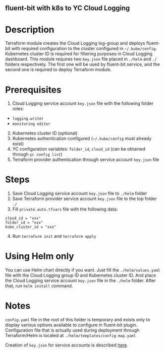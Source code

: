 ## fluent-bit with k8s to YC Cloud Logging

# Description

Terraform module creates the Cloud Logging log-group and deploys fluent-bit with required configuration to the cluster configured in `~/.kube/config`. Kubernetes cluster ID is required for filtering purposes in Cloud Logging dashboard.
This module requires two `key.json` file placed in `./helm` and `./` folders respectively. The first one will be used by fluent-bit service, and the second one is required to deploy Terraform module.

# Prerequisites

1. Cloud Logging service account `key.json` file with the following folder roles:
- `logging.writer`
- `monitoring editor`

2. Kubernetes cluster ID (optional)
3. Kubernetes authentication configured (`~/.kube/config` must already exist)
3. YC configuration variables: `folder_id`, `cloud_id` (can be obtained through `yc config list`)
4. Terraform provider authentication through service account `key.json` file

# Steps

1. Save Cloud Logging service account `key.json` file to `./helm` folder
2. Save Terraform provider service account `key.json` file to the top folder `./`
3. Fill `private.auto.tfvars` file with the following data:
```
cloud_id = "xxx"
folder_id = "xxx"
kube_cluster_id = "xxx"
```
4. Run `terraform init` and `terraform apply`

# Using Helm only

You can use Helm chart directly if you want.
Just fill the `./helm/values.yaml` file with the Cloud Logging group ID and Kubernetes cluster ID.
And place the Cloud Logging service account `key.json` file in the `./helm` folder.
After that, run `helm install` command.

# Notes

`config.yaml` file in the root of this folder is temporary and exists only to display various options available to configure in fluent-bit plugin. Configuration file that is actually used during deployment through Terraform/Helm is located at `./helm/templates/config-map.yaml`

Creation of `key.json` for service accounts is described [here](https://cloud.yandex.com/en/docs/iam/operations/iam-token/create-for-sa).
